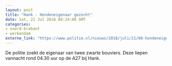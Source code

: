 ```yaml
---
layout: post
title: "Hank - Hondeneigenaar gezocht"
date: Sat, 21 Jul 2018 09:24:00 GMT
categories: 
- noord-brabant 
- werkendam 
externe_link: "https://www.politie.nl/nieuws/2018/juli/21/08-hondeneigenaar-gezocht.html"
---
```


De politie zoekt de eigenaar van twee zwarte bouviers. Deze liepen vannacht rond 04.30 uur op de A27 bij Hank.
